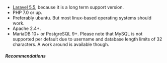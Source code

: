 - [Laravel 5.5](https://laravel.com/docs/5.5), because it is a long term support version.
- PHP 7.0 or up.
- Preferably ubuntu. But most linux-based operating systems should work.
- Apache 2.4+.
- MariaDB 10+ or PostgreSQL 9+.
Please note that MySQL is not supported per default due to username and database length limits
of 32 characters. A work around is available though.

##### Recommendations

